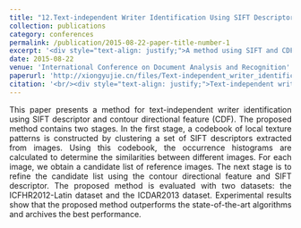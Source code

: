 ```yaml
---
title: "12.Text-independent Writer Identification Using SIFT Descriptor and Contour-directional Feature"
collection: publications
category: conferences
permalink: /publication/2015-08-22-paper-title-number-1
excerpt: '<div style="text-align: justify;">A method using SIFT and CDF for text - independent writer identification is proposed. It has two - stage processing and outperforms other algorithms on two datasets.</div>'
date: 2015-08-22
venue: 'International Conference on Document Analysis and Recognition'
paperurl: 'http://xiongyujie.cn/files/Text-independent_writer_identification_using_SIFT_descriptor_and_contour-directional_feature.pdf'
citation: '<br/><div style="text-align: justify;">Text-independent writer identification using SIFT descriptor and contour-directional feature, Y.-J. Xiong, Y. Wen, Patrick. S. P. Wang and Y. Lu*, in Proceedings of the International Conference on Document Analysis and Recognition, (2015) pp. 91–95</div>'
---
```


<div style="text-align: justify;">This paper presents a method for text-independent writer identification using SIFT descriptor and contour­ directional feature (CDF). The proposed method contains two stages. In the first stage, a codebook of local texture patterns is constructed by clustering a set of SIFT descriptors extracted from images. Using this codebook, the occurrence histograms are calculated to determine the similarities between different images. For each image, we obtain a candidate list of reference images. The next stage is to refine the candidate list using the contour­ directional feature and SIFT descriptor. The proposed method is evaluated with two datasets: the ICFHR2012-Latin dataset and the ICDAR2013 dataset. Experimental results show that the proposed method outperforms the state-of-the-art algorithms and archives the best performance.</div>

<br/>
